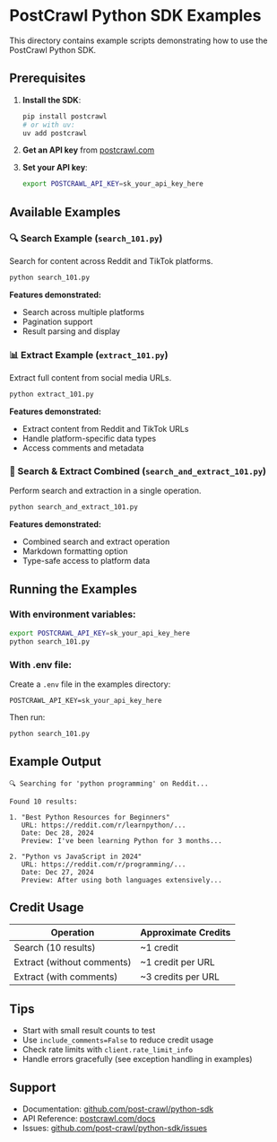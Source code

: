 # PostCrawl Python SDK Examples

This directory contains example scripts demonstrating how to use the PostCrawl Python SDK.

## Prerequisites

1. **Install the SDK**:
   ```bash
   pip install postcrawl
   # or with uv:
   uv add postcrawl
   ```

2. **Get an API key** from [postcrawl.com](https://postcrawl.com)

3. **Set your API key**:
   ```bash
   export POSTCRAWL_API_KEY=sk_your_api_key_here
   ```

## Available Examples

### 🔍 Search Example (`search_101.py`)
Search for content across Reddit and TikTok platforms.

```bash
python search_101.py
```

**Features demonstrated:**
- Search across multiple platforms
- Pagination support
- Result parsing and display

### 📊 Extract Example (`extract_101.py`)
Extract full content from social media URLs.

```bash
python extract_101.py
```

**Features demonstrated:**
- Extract content from Reddit and TikTok URLs
- Handle platform-specific data types
- Access comments and metadata

### 🚀 Search & Extract Combined (`search_and_extract_101.py`)
Perform search and extraction in a single operation.

```bash
python search_and_extract_101.py
```

**Features demonstrated:**
- Combined search and extract operation
- Markdown formatting option
- Type-safe access to platform data

## Running the Examples

### With environment variables:
```bash
export POSTCRAWL_API_KEY=sk_your_api_key_here
python search_101.py
```

### With .env file:
Create a `.env` file in the examples directory:
```
POSTCRAWL_API_KEY=sk_your_api_key_here
```

Then run:
```bash
python search_101.py
```

## Example Output

```
🔍 Searching for 'python programming' on Reddit...

Found 10 results:

1. "Best Python Resources for Beginners"
   URL: https://reddit.com/r/learnpython/...
   Date: Dec 28, 2024
   Preview: I've been learning Python for 3 months...

2. "Python vs JavaScript in 2024"
   URL: https://reddit.com/r/programming/...
   Date: Dec 27, 2024
   Preview: After using both languages extensively...
```

## Credit Usage

| Operation | Approximate Credits |
|-----------|-------------------|
| Search (10 results) | ~1 credit |
| Extract (without comments) | ~1 credit per URL |
| Extract (with comments) | ~3 credits per URL |

## Tips

- Start with small result counts to test
- Use `include_comments=False` to reduce credit usage
- Check rate limits with `client.rate_limit_info`
- Handle errors gracefully (see exception handling in examples)

## Support

- Documentation: [github.com/post-crawl/python-sdk](https://github.com/post-crawl/python-sdk)
- API Reference: [postcrawl.com/docs](https://postcrawl.com/docs)
- Issues: [github.com/post-crawl/python-sdk/issues](https://github.com/post-crawl/python-sdk/issues)
